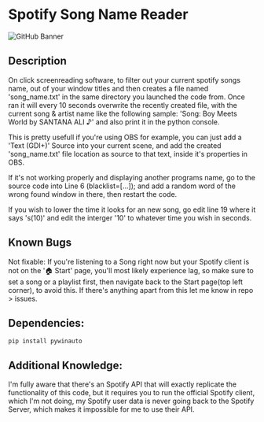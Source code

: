 # Spotify Song Name Reader
![GitHub Banner](https://repository-images.githubusercontent.com/334050272/9e9a3280-620b-11eb-883c-e4478e8cdfd8)
## Description
On click screenreading software, to filter out your current spotify songs name, out of your window titles and then creates a file named 'song_name.txt' in the same directory you launched the code from. Once ran it will every 10 seconds overwrite the recently created file, with the current song & artist name like the following sample: 'Song: Boy Meets World by SANTANA ALI ♪' and also print it in the python console.

This is pretty usefull if you're using OBS for example, you can just add a 'Text (GDI+)' Source into your current scene, and add the created 'song_name.txt' file location as source to that text, inside it's properties in OBS.

If it's not working properly and displaying another programs name, go to the source code into Line 6 (blacklist=[...]); and add a random word of the wrong found window in there, then restart the code.

If you wish to lower the time it looks for an new song, go edit line 19 where it says 's(10)' and edit the interger '10' to whatever time you wish in seconds.

## Known Bugs
Not fixable: If you're listening to a Song right now but your Spotify client is not on the '🏠 Start' page, you'll most likely experience lag, so make sure to set a song or a playlist first, then navigate back to the Start page(top left corner), to avoid this.
If there's anything apart from this let me know in repo > issues.

## Dependencies:

	pip install pywinauto


## Additional Knowledge:
I'm fully aware that there's an Spotify API that will exactly replicate the functionality of this code, but it requires you to run the official Spotify client, which I'm not doing, my Spotify user data is never going back to the Spotify Server, which makes it impossible for me to use their API.
